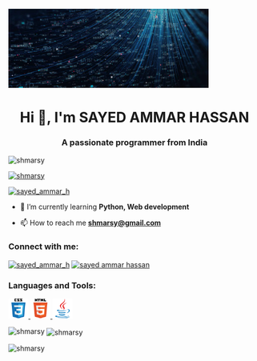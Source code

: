 <img src='github-banner.jpg' width="400" alt="banner"></img>
<h1 align="center">Hi 👋, I'm SAYED AMMAR HASSAN</h1>
<h3 align="center">A passionate programmer from India</h3>

<p align="left"> <img src="https://komarev.com/ghpvc/?username=shmarsy&label=Profile%20views&color=0e75b6&style=flat" alt="shmarsy" /> </p>

<p align="left"> <a href="https://github.com/ryo-ma/github-profile-trophy"><img src="https://github-profile-trophy.vercel.app/?username=shmarsy" alt="shmarsy" /></a> </p>

<p align="left"> <a href="https://twitter.com/sayed_ammar_h" target="blank"><img src="https://img.shields.io/twitter/follow/sayed_ammar_h?logo=twitter&style=for-the-badge" alt="sayed_ammar_h" /></a> </p>

- 🌱 I’m currently learning **Python, Web development**

- 📫 How to reach me **shmarsy@gmail.com**

<h3 align="left">Connect with me:</h3>
<p align="left">
<a href="https://twitter.com/sayed_ammar_h" target="blank"><img align="center" src="https://raw.githubusercontent.com/rahuldkjain/github-profile-readme-generator/master/src/images/icons/Social/twitter.svg" alt="sayed_ammar_h" height="30" width="40" /></a>
<a href="https://linkedin.com/in/sayed ammar hassan" target="blank"><img align="center" src="https://raw.githubusercontent.com/rahuldkjain/github-profile-readme-generator/master/src/images/icons/Social/linked-in-alt.svg" alt="sayed ammar hassan" height="30" width="40" /></a>
</p>

<h3 align="left">Languages and Tools:</h3>
<p align="left"> <a href="https://www.w3schools.com/css/" target="_blank" rel="noreferrer"> <img src="https://raw.githubusercontent.com/devicons/devicon/master/icons/css3/css3-original-wordmark.svg" alt="css3" width="40" height="40"/> </a> <a href="https://www.w3.org/html/" target="_blank" rel="noreferrer"> <img src="https://raw.githubusercontent.com/devicons/devicon/master/icons/html5/html5-original-wordmark.svg" alt="html5" width="40" height="40"/> </a> <a href="https://www.java.com" target="_blank" rel="noreferrer"> <img src="https://raw.githubusercontent.com/devicons/devicon/master/icons/java/java-original.svg" alt="java" width="40" height="40"/> </a> </p>

<p><img align="left" src="https://github-readme-stats.vercel.app/api/top-langs?username=shmarsy&show_icons=true&locale=en&layout=compact" alt="shmarsy" /></p>

<p>&nbsp;<img align="center" src="https://github-readme-stats.vercel.app/api?username=shmarsy&show_icons=true&locale=en" alt="shmarsy" /></p>

<p><img align="center" src="https://github-readme-streak-stats.herokuapp.com/?user=shmarsy&" alt="shmarsy" /></p>
